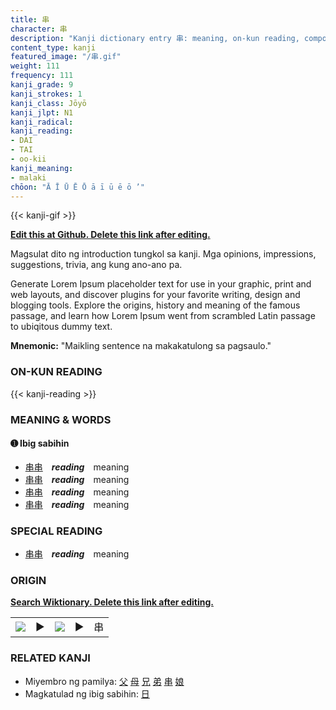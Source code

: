 ```yaml
---
title: 串
character: 串
description: "Kanji dictionary entry 串: meaning, on-kun reading, compounds, origin, related kanji"
content_type: kanji
featured_image: "/串.gif"
weight: 111
frequency: 111
kanji_grade: 9
kanji_strokes: 1
kanji_class: Jōyō
kanji_jlpt: N1
kanji_radical: 
kanji_reading: 
- DAI
- TAI
- oo-kii
kanji_meaning:
- malaki
chōon: "Ā Ī Ū Ē Ō ā ī ū ē ō ’"
---
```

[//]: # (Don't edit the line below. Kanji animated GIF code is automatically generated.)
{{< kanji-gif >}}

[//]: # (Edit below this line.)

**[Edit this at Github. Delete this link after editing.](https://github.com/tim0g/tim/tree/main/content/kanji/串/index.md)**

Magsulat dito ng introduction tungkol sa kanji. Mga opinions, impressions, suggestions, trivia, ang kung ano-ano pa.

Generate Lorem Ipsum placeholder text for use in your graphic, print and web layouts, and discover plugins for your favorite writing, design and blogging tools. Explore the origins, history and meaning of the famous passage, and learn how Lorem Ipsum went from scrambled Latin passage to ubiqitous dummy text.
 
**Mnemonic:** "Maikling sentence na makakatulong sa pagsaulo."

### ON-KUN READING

[//]: # (Don't edit the line below. ON-KUN READING code is automatically generated.)
{{< kanji-reading >}}

### MEANING & WORDS

#### ➊ **Ibig sabihin**
  - [串](../串)[串](../串)　***reading***　meaning
  - [串](../串)[串](../串)　***reading***　meaning
  - [串](../串)[串](../串)　***reading***　meaning
  - [串](../串)[串](../串)　***reading***　meaning

### SPECIAL READING
  - [串](../串)[串](../串)　***reading***　meaning

### ORIGIN

**[Search Wiktionary. Delete this link after editing.](https://wiktionary.org/wiki/串)**
<table class="kanji-table"><tr><td>
<img src="60px-串-bronze.svg.png">
</td><td>▶</td><td>
<img src="60px-串-oracle.svg.png">
</td><td>▶</td>
<td class="kanji-origin">串</td>
</tr></table>

### RELATED KANJI
- Miyembro ng pamilya: [父](../父) [母](../母) [兄](../兄) [弟](../弟) [串](../串) [娘](../娘)
- Magkatulad ng ibig sabihin: [日](../日)
